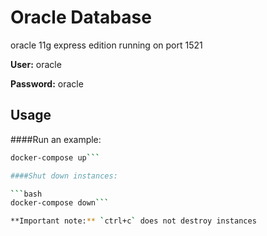 # Oracle Database

oracle 11g express edition running on port 1521

**User:** oracle

**Password:** oracle

## Usage

####Run an example:

```bash
docker-compose up```

####Shut down instances:

```bash
docker-compose down```

**Important note:** `ctrl+c` does not destroy instances


